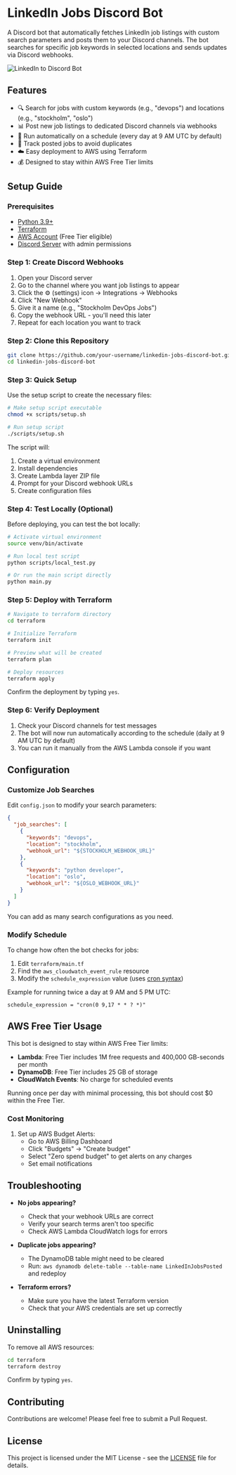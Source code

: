 # LinkedIn Jobs Discord Bot

A Discord bot that automatically fetches LinkedIn job listings with custom search parameters and posts them to your Discord channels. The bot searches for specific job keywords in selected locations and sends updates via Discord webhooks.

![LinkedIn to Discord Bot](https://media.discordapp.net/attachments/placeholder/linkedin-jobs-preview.png)

## Features

- 🔍 Search for jobs with custom keywords (e.g., "devops") and locations (e.g., "stockholm", "oslo")
- 📊 Post new job listings to dedicated Discord channels via webhooks
- 🔄 Run automatically on a schedule (every day at 9 AM UTC by default)
- 💾 Track posted jobs to avoid duplicates
- ☁️ Easy deployment to AWS using Terraform
- 💰 Designed to stay within AWS Free Tier limits

## Setup Guide

### Prerequisites

- [Python 3.9+](https://www.python.org/downloads/)
- [Terraform](https://www.terraform.io/downloads.html)
- [AWS Account](https://aws.amazon.com/) (Free Tier eligible)
- [Discord Server](https://discord.com/) with admin permissions

### Step 1: Create Discord Webhooks

1. Open your Discord server
2. Go to the channel where you want job listings to appear
3. Click the ⚙️ (settings) icon → Integrations → Webhooks
4. Click "New Webhook"
5. Give it a name (e.g., "Stockholm DevOps Jobs")
6. Copy the webhook URL - you'll need this later
7. Repeat for each location you want to track

### Step 2: Clone this Repository

```bash
git clone https://github.com/your-username/linkedin-jobs-discord-bot.git
cd linkedin-jobs-discord-bot
```

### Step 3: Quick Setup

Use the setup script to create the necessary files:

```bash
# Make setup script executable
chmod +x scripts/setup.sh

# Run setup script
./scripts/setup.sh
```

The script will:
1. Create a virtual environment
2. Install dependencies
3. Create Lambda layer ZIP file
4. Prompt for your Discord webhook URLs
5. Create configuration files

### Step 4: Test Locally (Optional)

Before deploying, you can test the bot locally:

```bash
# Activate virtual environment
source venv/bin/activate

# Run local test script
python scripts/local_test.py

# Or run the main script directly
python main.py
```

### Step 5: Deploy with Terraform

```bash
# Navigate to terraform directory
cd terraform

# Initialize Terraform
terraform init

# Preview what will be created
terraform plan

# Deploy resources
terraform apply
```

Confirm the deployment by typing `yes`.

### Step 6: Verify Deployment

1. Check your Discord channels for test messages
2. The bot will now run automatically according to the schedule (daily at 9 AM UTC by default)
3. You can run it manually from the AWS Lambda console if you want

## Configuration

### Customize Job Searches

Edit `config.json` to modify your search parameters:

```json
{
  "job_searches": [
    {
      "keywords": "devops",
      "location": "stockholm",
      "webhook_url": "${STOCKHOLM_WEBHOOK_URL}"
    },
    {
      "keywords": "python developer",
      "location": "oslo",
      "webhook_url": "${OSLO_WEBHOOK_URL}"
    }
  ]
}
```

You can add as many search configurations as you need.

### Modify Schedule

To change how often the bot checks for jobs:

1. Edit `terraform/main.tf`
2. Find the `aws_cloudwatch_event_rule` resource
3. Modify the `schedule_expression` value (uses [cron syntax](https://docs.aws.amazon.com/eventbridge/latest/userguide/eb-create-rule-schedule.html#eb-cron-expressions))

Example for running twice a day at 9 AM and 5 PM UTC:
```
schedule_expression = "cron(0 9,17 * * ? *)"
```

## AWS Free Tier Usage

This bot is designed to stay within AWS Free Tier limits:
- **Lambda**: Free Tier includes 1M free requests and 400,000 GB-seconds per month
- **DynamoDB**: Free Tier includes 25 GB of storage
- **CloudWatch Events**: No charge for scheduled events

Running once per day with minimal processing, this bot should cost $0 within the Free Tier.

### Cost Monitoring

1. Set up AWS Budget Alerts:
   - Go to AWS Billing Dashboard
   - Click "Budgets" → "Create budget"
   - Select "Zero spend budget" to get alerts on any charges
   - Set email notifications

## Troubleshooting

- **No jobs appearing?**
  - Check that your webhook URLs are correct
  - Verify your search terms aren't too specific
  - Check AWS Lambda CloudWatch logs for errors

- **Duplicate jobs appearing?**
  - The DynamoDB table might need to be cleared
  - Run: `aws dynamodb delete-table --table-name LinkedInJobsPosted` and redeploy

- **Terraform errors?**
  - Make sure you have the latest Terraform version
  - Check that your AWS credentials are set up correctly

## Uninstalling

To remove all AWS resources:

```bash
cd terraform
terraform destroy
```

Confirm by typing `yes`.

## Contributing

Contributions are welcome! Please feel free to submit a Pull Request.

## License

This project is licensed under the MIT License - see the [LICENSE](LICENSE) file for details.